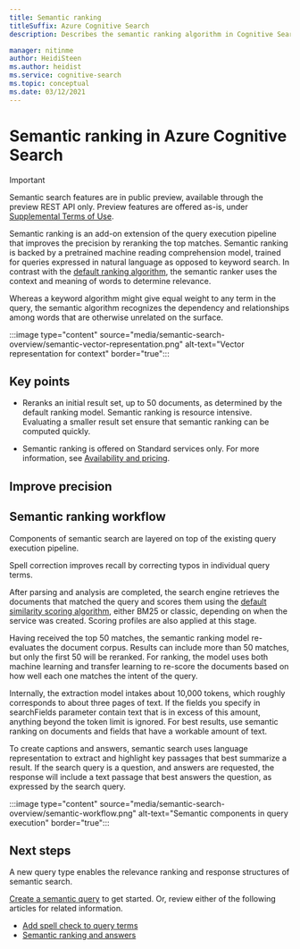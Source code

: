 ```yaml
---
title: Semantic ranking
titleSuffix: Azure Cognitive Search
description: Describes the semantic ranking algorithm in Cognitive Search.

manager: nitinme
author: HeidiSteen
ms.author: heidist
ms.service: cognitive-search
ms.topic: conceptual
ms.date: 03/12/2021
---
```


# Semantic ranking in Azure Cognitive Search

> [!IMPORTANT]
> Semantic search features are in public preview, available through the preview REST API only. Preview features are offered as-is, under [Supplemental Terms of Use](https://azure.microsoft.com/support/legal/preview-supplemental-terms/).

Semantic ranking is an add-on extension of the query execution pipeline that improves the precision by reranking the top matches. Semantic ranking is backed by a pretrained machine reading comprehension model, trained for queries expressed in natural language as opposed to keyword search. In contrast with the [default ranking algorithm](index-ranking-similarity.md), the semantic ranker uses the context and meaning of words to determine relevance. 

Whereas a keyword algorithm might give equal weight to any term in the query, the semantic algorithm recognizes the dependency and relationships among words that are otherwise unrelated on the surface.

:::image type="content" source="media/semantic-search-overview/semantic-vector-representation.png" alt-text="Vector representation for context" border="true":::

## Key points

+ Reranks an initial result set, up to 50 documents, as determined by the default ranking model. Semantic ranking is resource intensive. Evaluating a smaller result set ensure that semantic ranking can be computed quickly.

+ Semantic ranking is offered on Standard services only. For more information, see [Availability and pricing](semantic-search-overview.md#availability-and-pricing).

## Improve precision

<!-- A semantic response includes new properties for scores, captions, and answers. A semantic response is built from the standard response, using the top 50 results returned by the [full text search engine](search-lucene-query-architecture.md), which are then re-ranked using the semantic ranker. If more than 50 are specified, the additional results are returned, but they won’t be semantically re-ranked.

As with all queries, a response is composed of all fields marked as retrievable, or just those fields listed in the select statement. It also includes an "answer" field and "captions".

+ For each semantic result, by default, there is one "answer", returned as a distinct field that you can choose to render in a search page. You can specify up to five. Formulation of answer is automated: reading through all the documents in the initial results, running extractive summarization, followed by machine reading comprehension, and finally promoting a direct answer to the user’s question in the answer field.

+ A "caption" is an extraction-based summarization of document content, returned in plain text or with highlights. Captions are included automatically and cannot be suppressed. Highlights are applied using machine reading comprehension to identify which strings should be emphasized. Highlights draw your attention to the most relevant passages, so that you can quickly scan a page of results to find the right document. -->

## Semantic ranking workflow

Components of semantic search are layered on top of the existing query execution pipeline. 

Spell correction improves recall by correcting typos in individual query terms.

After parsing and analysis are completed, the search engine retrieves the documents that matched the query and scores them using the [default similarity scoring algorithm](index-similarity-and-scoring.md#similarity-ranking-algorithms), either BM25 or classic, depending on when the service was created. Scoring profiles are also applied at this stage.

Having received the top 50 matches, the semantic ranking model re-evaluates the document corpus. Results can include more than 50 matches, but only the first 50 will be reranked. For ranking, the model uses both machine learning and transfer learning to re-score the documents based on how well each one matches the intent of the query.

Internally, the extraction model intakes about 10,000 tokens, which roughly corresponds to about three pages of text. If the fields you specify in searchFields parameter contain text that is in excess of this amount, anything beyond the token limit is ignored. For best results, use semantic ranking on documents and fields that have a workable amount of text.

To create captions and answers, semantic search uses language representation to extract and highlight key passages that best summarize a result. If the search query is a question, and answers are requested, the response will include a text passage that best answers the question, as expressed by the search query.

:::image type="content" source="media/semantic-search-overview/semantic-workflow.png" alt-text="Semantic components in query execution" border="true":::

## Next steps

A new query type enables the relevance ranking and response structures of semantic search.

[Create a semantic query](semantic-how-to-query-request.md) to get started. Or, review either of the following articles for related information.

+ [Add spell check to query terms](speller-how-to-add.md)
+ [Semantic ranking and answers](semantic-answers.md)